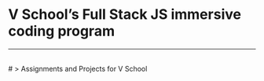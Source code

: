 # V School’s Full Stack JS immersive coding program
<hr />
<br />
# > Assignments and Projects for V School

